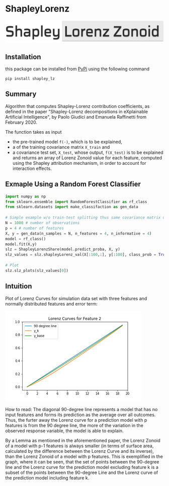 # ShapleyLorenz

![SLZ](Pictures/Logo.png)

## Installation
this package can be installed from [PyPi](https://pypi.org/project/shapley-lz/) using the following command

```
pip install shapley_lz
```

## Summary

Algorithm that computes Shapley-Lorenz contribution coefficients, as defined in the paper "Shapley-Lorenz decompositions in eXplainable Artificial Intelligence", by Paolo Giudici and Emanuela Raffinetti from February 2020.

The function takes as input
* the pre-trained model `f(·)`, which is to be explained,
* a of the training covariance matrix `X_train` and
* a covariance test set, `X_test`, whose output, `f(X_test)` is to be explained
and returns an array of Lorenz Zonoid value for each feature, computed using the Shapley attribution mechanism, in order to account for interaction effects.

## Exmaple Using a Random Forest Classifier
```Python
import numpy as np
from sklearn.ensemble import RandomForestClassifier as rf_class
from sklearn.datasets import make_classifaction as gen_data

# Simple example w/o train-test splitting thus same covariance matrix used and only first 100 observations explained
N = 1000 # number of observations
p = 4 # number of features
X, y = gen_data(n_samples = N, n_features = 4, n_informative = 4)
model = rf_class()
model.fit(X,y)
slz = ShapleyLorenzShare(model.predict_proba, X, y)
slz_values = slz.shapleyLorenz_val(X[:100,:], y[:100], class_prob = True, pred_out = 'predict_proba')

# Plot
slz.slz_plots(slz_values[0])
```

## Intuition

Plot of Lorenz Curves for simulation data set with three features and normally distributed features and error term:

![Lorenz curve for feature 2](Pictures/Lorenz_Curve.png)

How to read:
The diagonal 90-degree line represents a model that has no input features and forms its prediction as the average over all outcomes. Thus, the furter away the Lorenz curve for a prediction model with p features is from the 90 degree line, the more of the variation in the observed response variable, the model is able to explain.

By a Lemma as mentioned in the aforementioned paper, the Lorenz Zonoid of a model with p-1 features is always smaller (in terms of surface area, calculated by the difference between the Lorenz Curve and its inverse), than the Lorenz Zonoid of a model with p features. This is exemplified in the graph, where it can be seen, that the set of points between the 90-degree line and the Lorenz curve for the prediction model excluding feature k is a subset of the points between the 90-degree Line and the Lorenz curve of the prediction model including feature k.
